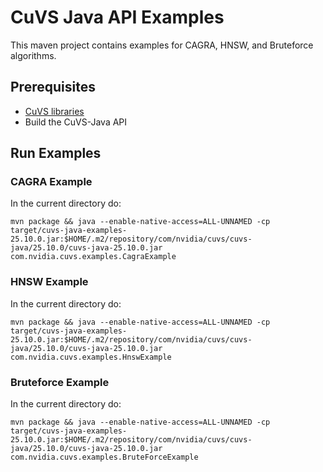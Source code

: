 # CuVS Java API Examples

This maven project contains examples for CAGRA, HNSW, and Bruteforce algorithms.

## Prerequisites
- [CuVS libraries](https://docs.rapids.ai/api/cuvs/stable/build/#build-from-source)
- Build the CuVS-Java API

## Run Examples

### CAGRA Example
In the current directory do:
```
mvn package && java --enable-native-access=ALL-UNNAMED -cp target/cuvs-java-examples-25.10.0.jar:$HOME/.m2/repository/com/nvidia/cuvs/cuvs-java/25.10.0/cuvs-java-25.10.0.jar com.nvidia.cuvs.examples.CagraExample
```

### HNSW Example
In the current directory do:
```
mvn package && java --enable-native-access=ALL-UNNAMED -cp target/cuvs-java-examples-25.10.0.jar:$HOME/.m2/repository/com/nvidia/cuvs/cuvs-java/25.10.0/cuvs-java-25.10.0.jar com.nvidia.cuvs.examples.HnswExample
```

### Bruteforce Example
In the current directory do:
```
mvn package && java --enable-native-access=ALL-UNNAMED -cp target/cuvs-java-examples-25.10.0.jar:$HOME/.m2/repository/com/nvidia/cuvs/cuvs-java/25.10.0/cuvs-java-25.10.0.jar com.nvidia.cuvs.examples.BruteForceExample
```
